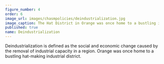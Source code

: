 ```yaml
---
figure_number: 4
order: 6
image_url: images/chasmpolicies/deindustrialization.jpg
image_caption: The Hat District in Orange was once home to a bustling industrial district
published: true
name: Deindustrialization
---
```

Deindustrialization is defined as the social and economic change caused by the removal of industrial capacity in a region. Orange was once home to a bustling hat-making industrial district.
